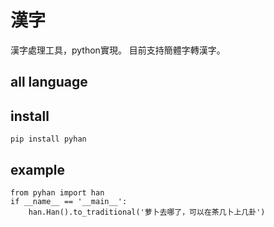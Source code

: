 # 漢字

漢字處理工具，python實現。
目前支持簡體字轉漢字。

## all language

## install

```
pip install pyhan
```

## example

```
from pyhan import han
if __name__ == '__main__':
    han.Han().to_traditional('萝卜去哪了，可以在茶几卜上几卦')
```